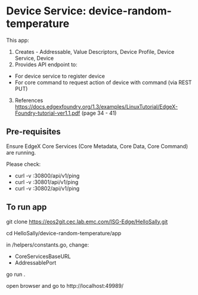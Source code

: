 # Device Service: device-random-temperature

This app:
1) Creates - Addressable, Value Descriptors, Device Profile, Device Service, Device
2) Provides API endpoint to:
- For device service to register device
- For core command to request action of device with command (via REST PUT) 
3) References https://docs.edgexfoundry.org/1.3/examples/LinuxTutorial/EdgeX-Foundry-tutorial-ver1.1.pdf (page 34 - 41)


## Pre-requisites

Ensure EdgeX Core Services (Core Metadata, Core Data, Core Command) are running.

Please check:
- curl -v <server-node-ip>:30800/api/v1/ping
- curl -v <server-node-ip>:30801/api/v1/ping
- curl -v <server-node-ip>:30802/api/v1/ping

## To run app

git clone https://eos2git.cec.lab.emc.com/ISG-Edge/HelloSally.git

cd HelloSally/device-random-temperature/app

in /helpers/constants.go, change:
- CoreServicesBaseURL
- AddressablePort

go run .

open browser and go to http://localhost:49989/


